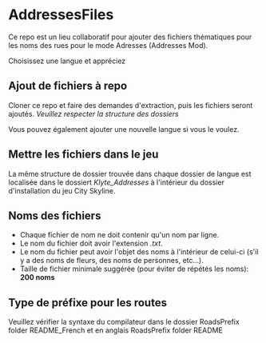 # AddressesFiles

Ce repo est un lieu collaboratif pour ajouter des fichiers thématiques pour les noms des rues pour le mode Adresses (Addresses Mod).

Choisissez une langue et appréciez

## Ajout de fichiers à repo

Cloner ce repo et faire des demandes d'extraction, puis les fichiers seront ajoutés. *Veuillez respecter la structure des dossiers*

Vous pouvez également ajouter une nouvelle langue si vous le voulez.

## Mettre les fichiers dans le jeu

La même structure de dossier trouvée dans chaque dossier de langue est localisée dans le dossiert *Klyte_Addresses* à l'intérieur du dossier d'installation du jeu City Skyline.

## Noms des fichiers
* Chaque fichier de nom ne doit contenir qu'un nom par ligne.
* Le nom du fichier doit avoir l'extension *.txt*.
* Le nom du fichier peut avoir l'objet des noms à l'intérieur de celui-ci (s'il y a des noms de fleurs, des noms de personnes, etc...).
* Taille de fichier minimale suggérée (pour éviter de répétés les noms): **200 noms**

## Type de préfixe pour les routes

Veuillez vérifier la syntaxe du compilateur dans le dossier RoadsPrefix folder README_French et en anglais RoadsPrefix folder README
